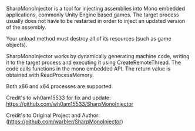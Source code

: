 SharpMonoInjector is a tool for injecting assemblies into Mono embedded applications, commonly Unity Engine based games. The target process usually does not have to be restarted in order to inject an updated version of the assembly.

Your unload method must destroy all of its resources (such as game objects).

SharpMonoInjector works by dynamically generating machine code, writing it to the target process and executing it using CreateRemoteThread. The code calls functions in the mono embedded API. The return value is obtained with ReadProcessMemory.

Both x86 and x64 processes are supported.

Credit's to wh0am15533 for fix and update: https://github.com/wh0am15533/SharpMonoInjector

Credit's to Original Project and Author: (https://github.com/warbler/SharpMonoInjector)

